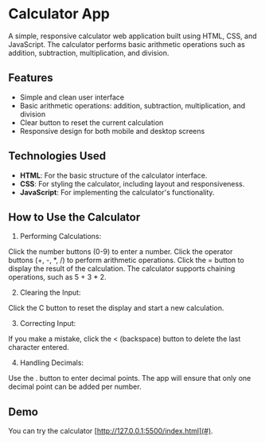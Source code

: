 # Calculator App

A simple, responsive calculator web application built using HTML, CSS, and JavaScript. The calculator performs basic arithmetic operations such as addition, subtraction, multiplication, and division.

## Features

- Simple and clean user interface
- Basic arithmetic operations: addition, subtraction, multiplication, and division
- Clear button to reset the current calculation
- Responsive design for both mobile and desktop screens

## Technologies Used

- **HTML**: For the basic structure of the calculator interface.
- **CSS**: For styling the calculator, including layout and responsiveness.
- **JavaScript**: For implementing the calculator's functionality.



## How to Use the Calculator

1. Performing Calculations:

Click the number buttons (0-9) to enter a number.
Click the operator buttons (+, -, *, /) to perform arithmetic operations.
Click the = button to display the result of the calculation.
The calculator supports chaining operations, such as 5 + 3 * 2.

2. Clearing the Input:

Click the C button to reset the display and start a new calculation.

3. Correcting Input:

If you make a mistake, click the < (backspace) button to delete the last character entered.

4. Handling Decimals:

Use the . button to enter decimal points. The app will ensure that only one decimal point can be added per number.

## Demo

You can try the calculator [http://127.0.0.1:5500/index.html](#).



